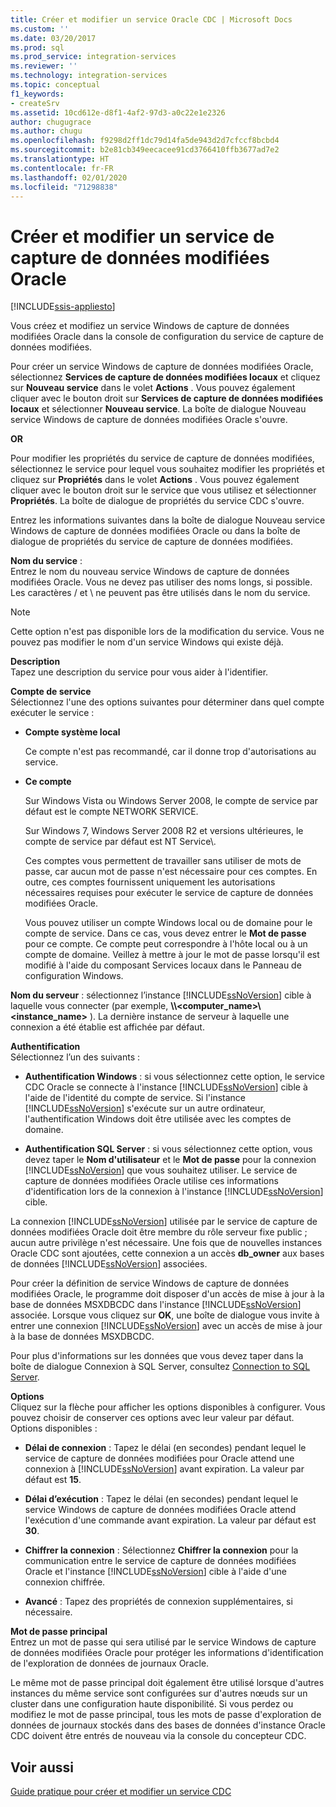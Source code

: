 ```yaml
---
title: Créer et modifier un service Oracle CDC | Microsoft Docs
ms.custom: ''
ms.date: 03/20/2017
ms.prod: sql
ms.prod_service: integration-services
ms.reviewer: ''
ms.technology: integration-services
ms.topic: conceptual
f1_keywords:
- createSrv
ms.assetid: 10cd612e-d8f1-4af2-97d3-a0c22e1e2326
author: chugugrace
ms.author: chugu
ms.openlocfilehash: f9298d2ff1dc79d14fa5de943d2d7cfccf8bcbd4
ms.sourcegitcommit: b2e81cb349eecacee91cd3766410ffb3677ad7e2
ms.translationtype: HT
ms.contentlocale: fr-FR
ms.lasthandoff: 02/01/2020
ms.locfileid: "71298838"
---
```

# <a name="create-and-edit-an-oracle-cdc-service"></a>Créer et modifier un service de capture de données modifiées Oracle

[!INCLUDE[ssis-appliesto](../../includes/ssis-appliesto-ssvrpluslinux-asdb-asdw-xxx.md)]


  Vous créez et modifiez un service Windows de capture de données modifiées Oracle dans la console de configuration du service de capture de données modifiées.  
  
 Pour créer un service Windows de capture de données modifiées Oracle, sélectionnez **Services de capture de données modifiées locaux** et cliquez sur **Nouveau service** dans le volet **Actions** . Vous pouvez également cliquer avec le bouton droit sur **Services de capture de données modifiées locaux** et sélectionner **Nouveau service**. La boîte de dialogue Nouveau service Windows de capture de données modifiées Oracle s'ouvre.  
  
 **OR**  
  
 Pour modifier les propriétés du service de capture de données modifiées, sélectionnez le service pour lequel vous souhaitez modifier les propriétés et cliquez sur **Propriétés** dans le volet **Actions** . Vous pouvez également cliquer avec le bouton droit sur le service que vous utilisez et sélectionner **Propriétés**. La boîte de dialogue de propriétés du service CDC s'ouvre.  
  
 Entrez les informations suivantes dans la boîte de dialogue Nouveau service Windows de capture de données modifiées Oracle ou dans la boîte de dialogue de propriétés du service de capture de données modifiées.  
  
**Nom du service** :  
 Entrez le nom du nouveau service Windows de capture de données modifiées Oracle. Vous ne devez pas utiliser des noms longs, si possible. Les caractères / et \ ne peuvent pas être utilisés dans le nom du service.  
  
> [!NOTE]  
> Cette option n'est pas disponible lors de la modification du service. Vous ne pouvez pas modifier le nom d'un service Windows qui existe déjà.  
  
 **Description**  
 Tapez une description du service pour vous aider à l'identifier.  
  
 **Compte de service**  
 Sélectionnez l'une des options suivantes pour déterminer dans quel compte exécuter le service :  
  
-   **Compte système local**  
  
     Ce compte n'est pas recommandé, car il donne trop d'autorisations au service.  
  
-   **Ce compte**  
  
     Sur Windows Vista ou Windows Server 2008, le compte de service par défaut est le compte NETWORK SERVICE.  
  
     Sur Windows 7, Windows Server 2008 R2 et versions ultérieures, le compte de service par défaut est NT Service\\<nom-service>.  
  
     Ces comptes vous permettent de travailler sans utiliser de mots de passe, car aucun mot de passe n'est nécessaire pour ces comptes. En outre, ces comptes fournissent uniquement les autorisations nécessaires requises pour exécuter le service de capture de données modifiées Oracle.  
  
     Vous pouvez utiliser un compte Windows local ou de domaine pour le compte de service. Dans ce cas, vous devez entrer le **Mot de passe** pour ce compte. Ce compte peut correspondre à l'hôte local ou à un compte de domaine. Veillez à mettre à jour le mot de passe lorsqu'il est modifié à l'aide du composant Services locaux dans le Panneau de configuration Windows.  
  
 **Nom du serveur** : sélectionnez l’instance [!INCLUDE[ssNoVersion](../../includes/ssnoversion-md.md)] cible à laquelle vous connecter (par exemple, **\\\\<computer_name>\\<instance_name>** ). La dernière instance de serveur à laquelle une connexion a été établie est affichée par défaut.  
  
 **Authentification**  
 Sélectionnez l’un des suivants :  
  
-   **Authentification Windows** : si vous sélectionnez cette option, le service CDC Oracle se connecte à l'instance [!INCLUDE[ssNoVersion](../../includes/ssnoversion-md.md)] cible à l'aide de l'identité du compte de service. Si l'instance [!INCLUDE[ssNoVersion](../../includes/ssnoversion-md.md)] s'exécute sur un autre ordinateur, l'authentification Windows doit être utilisée avec les comptes de domaine.  
  
-   **Authentification SQL Server** : si vous sélectionnez cette option, vous devez taper le **Nom d'utilisateur** et le **Mot de passe** pour la connexion [!INCLUDE[ssNoVersion](../../includes/ssnoversion-md.md)] que vous souhaitez utiliser. Le service de capture de données modifiées Oracle utilise ces informations d'identification lors de la connexion à l'instance [!INCLUDE[ssNoVersion](../../includes/ssnoversion-md.md)] cible.  
  
 La connexion [!INCLUDE[ssNoVersion](../../includes/ssnoversion-md.md)] utilisée par le service de capture de données modifiées Oracle doit être membre du rôle serveur fixe public ; aucun autre privilège n'est nécessaire. Une fois que de nouvelles instances Oracle CDC sont ajoutées, cette connexion a un accès **db_owner** aux bases de données [!INCLUDE[ssNoVersion](../../includes/ssnoversion-md.md)] associées.  
  
 Pour créer la définition de service Windows de capture de données modifiées Oracle, le programme doit disposer d'un accès de mise à jour à la base de données MSXDBCDC dans l'instance [!INCLUDE[ssNoVersion](../../includes/ssnoversion-md.md)] associée. Lorsque vous cliquez sur **OK**, une boîte de dialogue vous invite à entrer une connexion [!INCLUDE[ssNoVersion](../../includes/ssnoversion-md.md)] avec un accès de mise à jour à la base de données MSXDBCDC.  
  
 Pour plus d'informations sur les données que vous devez taper dans la boîte de dialogue Connexion à SQL Server, consultez [Connection to SQL Server](../../integration-services/change-data-capture/connection-to-sql-server.md).  
  
 **Options**  
 Cliquez sur la flèche pour afficher les options disponibles à configurer. Vous pouvez choisir de conserver ces options avec leur valeur par défaut. Options disponibles :  
  
-   **Délai de connexion** : Tapez le délai (en secondes) pendant lequel le service de capture de données modifiées pour Oracle attend une connexion à [!INCLUDE[ssNoVersion](../../includes/ssnoversion-md.md)] avant expiration. La valeur par défaut est **15**.  
  
-   **Délai d’exécution** : Tapez le délai (en secondes) pendant lequel le service Windows de capture de données modifiées Oracle attend l'exécution d'une commande avant expiration. La valeur par défaut est **30**.  
  
-   **Chiffrer la connexion** : Sélectionnez **Chiffrer la connexion** pour la communication entre le service de capture de données modifiées Oracle et l'instance [!INCLUDE[ssNoVersion](../../includes/ssnoversion-md.md)] cible à l'aide d'une connexion chiffrée.  
  
-   **Avancé** : Tapez des propriétés de connexion supplémentaires, si nécessaire.  
  
 **Mot de passe principal**  
 Entrez un mot de passe qui sera utilisé par le service Windows de capture de données modifiées Oracle pour protéger les informations d'identification de l'exploration de données de journaux Oracle.  
  
 Le même mot de passe principal doit également être utilisé lorsque d'autres instances du même service sont configurées sur d'autres nœuds sur un cluster dans une configuration haute disponibilité. Si vous perdez ou modifiez le mot de passe principal, tous les mots de passe d'exploration de données de journaux stockés dans des bases de données d'instance Oracle CDC doivent être entrés de nouveau via la console du concepteur CDC.  
  
## <a name="see-also"></a>Voir aussi  
 [Guide pratique pour créer et modifier un service CDC](../../integration-services/change-data-capture/how-to-create-and-edit-a-cdc-service.md)  
  
  
